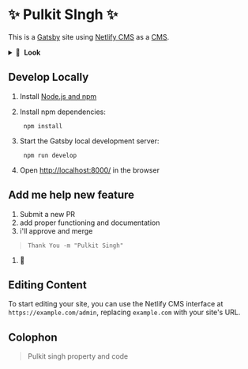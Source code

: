 # ✨ Pulkit SIngh ✨


This is a [Gatsby](https://gatsbyjs.com) site using [Netlify CMS](https://www.netlifycms.org) as a [CMS](https://en.wikipedia.org/wiki/Content_management_system). 



<details>
        <summary>🎨 &nbsp;<strong>Look</strong></summary>
        <ul>
                <li><a href="#">A minimal blogging theme</a></li>
                <li><a href="#">Medium inspired blogging theme</a></li>
                <li><a href="#">Ultra customizable starter. A developers&#39; favorite.</a></li>
                </ul>
</details>




## Develop Locally

1. Install [Node.js and npm](https://nodejs.org/en/)

1. Install npm dependencies:

        npm install



1. Start the Gatsby local development server:

        npm run develop

1. Open [http://localhost:8000/](http://localhost:8000/) in the browser

## Add me help new feature
1. Submit a new PR 
2. add proper functioning and documentation
3. i'll approve and merge

> `Thank You -m "Pulkit Singh"`

1. 🎉

## Editing Content

To start editing your site, you can use the Netlify CMS interface at `https://example.com/admin`, replacing `example.com` with your site's URL.


## Colophon

> Pulkit singh property and code
